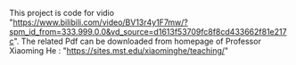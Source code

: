This project is code for vidio "https://www.bilibili.com/video/BV13r4y1F7mw/?spm_id_from=333.999.0.0&vd_source=d1613f53709fc8f8cd433662f81e217c".
The related Pdf can be downloaded from homepage of Professor Xiaoming He : "https://sites.mst.edu/xiaominghe/teaching/"
